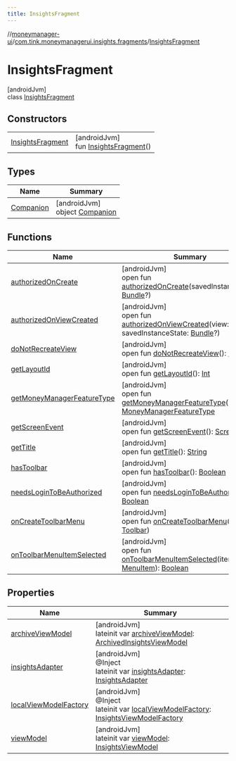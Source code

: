 ```yaml
---
title: InsightsFragment
---
```

//[moneymanager-ui](../../../index.html)/[com.tink.moneymanagerui.insights.fragments](../index.html)/[InsightsFragment](index.html)



# InsightsFragment



[androidJvm]\
class [InsightsFragment](index.html)



## Constructors


| | |
|---|---|
| [InsightsFragment](-insights-fragment.html) | [androidJvm]<br>fun [InsightsFragment](-insights-fragment.html)() |


## Types


| Name | Summary |
|---|---|
| [Companion](-companion/index.html) | [androidJvm]<br>object [Companion](-companion/index.html) |


## Functions


| Name | Summary |
|---|---|
| [authorizedOnCreate](authorized-on-create.html) | [androidJvm]<br>open fun [authorizedOnCreate](authorized-on-create.html)(savedInstanceState: [Bundle](https://developer.android.com/reference/kotlin/android/os/Bundle.html)?) |
| [authorizedOnViewCreated](authorized-on-view-created.html) | [androidJvm]<br>open fun [authorizedOnViewCreated](authorized-on-view-created.html)(view: [View](https://developer.android.com/reference/kotlin/android/view/View.html), savedInstanceState: [Bundle](https://developer.android.com/reference/kotlin/android/os/Bundle.html)?) |
| [doNotRecreateView](do-not-recreate-view.html) | [androidJvm]<br>open fun [doNotRecreateView](do-not-recreate-view.html)(): [Boolean](https://kotlinlang.org/api/latest/jvm/stdlib/kotlin/-boolean/index.html) |
| [getLayoutId](get-layout-id.html) | [androidJvm]<br>open fun [getLayoutId](get-layout-id.html)(): [Int](https://kotlinlang.org/api/latest/jvm/stdlib/kotlin/-int/index.html) |
| [getMoneyManagerFeatureType](get-money-manager-feature-type.html) | [androidJvm]<br>open fun [getMoneyManagerFeatureType](get-money-manager-feature-type.html)(): [MoneyManagerFeatureType](../../com.tink.moneymanagerui/-money-manager-feature-type/index.html) |
| [getScreenEvent](get-screen-event.html) | [androidJvm]<br>open fun [getScreenEvent](get-screen-event.html)(): [ScreenEvent](../../com.tink.moneymanagerui.tracking/-screen-event/index.html) |
| [getTitle](get-title.html) | [androidJvm]<br>open fun [getTitle](get-title.html)(): [String](https://kotlinlang.org/api/latest/jvm/stdlib/kotlin/-string/index.html) |
| [hasToolbar](has-toolbar.html) | [androidJvm]<br>open fun [hasToolbar](has-toolbar.html)(): [Boolean](https://kotlinlang.org/api/latest/jvm/stdlib/kotlin/-boolean/index.html) |
| [needsLoginToBeAuthorized](needs-login-to-be-authorized.html) | [androidJvm]<br>open fun [needsLoginToBeAuthorized](needs-login-to-be-authorized.html)(): [Boolean](https://kotlinlang.org/api/latest/jvm/stdlib/kotlin/-boolean/index.html) |
| [onCreateToolbarMenu](on-create-toolbar-menu.html) | [androidJvm]<br>open fun [onCreateToolbarMenu](on-create-toolbar-menu.html)(toolbar: [Toolbar](https://developer.android.com/reference/kotlin/androidx/appcompat/widget/Toolbar.html)) |
| [onToolbarMenuItemSelected](on-toolbar-menu-item-selected.html) | [androidJvm]<br>open fun [onToolbarMenuItemSelected](on-toolbar-menu-item-selected.html)(item: [MenuItem](https://developer.android.com/reference/kotlin/android/view/MenuItem.html)): [Boolean](https://kotlinlang.org/api/latest/jvm/stdlib/kotlin/-boolean/index.html) |


## Properties


| Name | Summary |
|---|---|
| [archiveViewModel](archive-view-model.html) | [androidJvm]<br>lateinit var [archiveViewModel](archive-view-model.html): [ArchivedInsightsViewModel](../../com.tink.moneymanagerui.insights/-archived-insights-view-model/index.html) |
| [insightsAdapter](insights-adapter.html) | [androidJvm]<br>@Inject<br>lateinit var [insightsAdapter](insights-adapter.html): [InsightsAdapter](../../com.tink.moneymanagerui.insights/-insights-adapter/index.html) |
| [localViewModelFactory](local-view-model-factory.html) | [androidJvm]<br>@Inject<br>lateinit var [localViewModelFactory](local-view-model-factory.html): [InsightsViewModelFactory](../../com.tink.moneymanagerui.insights.di/-insights-view-model-factory/index.html) |
| [viewModel](view-model.html) | [androidJvm]<br>lateinit var [viewModel](view-model.html): [InsightsViewModel](../../com.tink.moneymanagerui.insights/-insights-view-model/index.html) |

